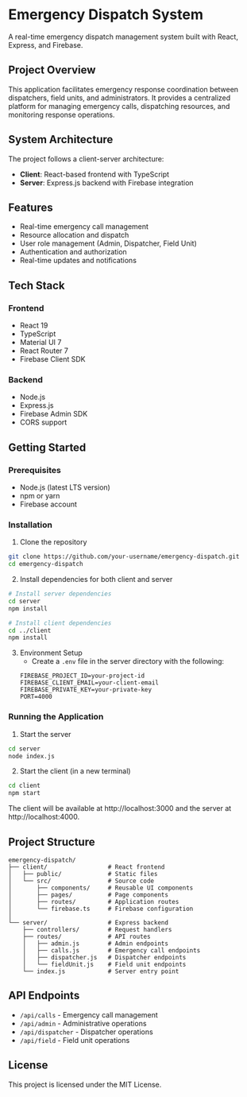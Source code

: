 # Emergency Dispatch System

A real-time emergency dispatch management system built with React, Express, and Firebase.

## Project Overview

This application facilitates emergency response coordination between dispatchers, field units, and administrators. It provides a centralized platform for managing emergency calls, dispatching resources, and monitoring response operations.

## System Architecture

The project follows a client-server architecture:

- **Client**: React-based frontend with TypeScript
- **Server**: Express.js backend with Firebase integration

## Features

- Real-time emergency call management
- Resource allocation and dispatch
- User role management (Admin, Dispatcher, Field Unit)
- Authentication and authorization
- Real-time updates and notifications

## Tech Stack

### Frontend
- React 19
- TypeScript
- Material UI 7
- React Router 7
- Firebase Client SDK

### Backend
- Node.js
- Express.js
- Firebase Admin SDK
- CORS support

## Getting Started

### Prerequisites
- Node.js (latest LTS version)
- npm or yarn
- Firebase account

### Installation

1. Clone the repository
```bash
git clone https://github.com/your-username/emergency-dispatch.git
cd emergency-dispatch
```

2. Install dependencies for both client and server
```bash
# Install server dependencies
cd server
npm install

# Install client dependencies
cd ../client
npm install
```

3. Environment Setup
   - Create a `.env` file in the server directory with the following:
   ```
   FIREBASE_PROJECT_ID=your-project-id
   FIREBASE_CLIENT_EMAIL=your-client-email
   FIREBASE_PRIVATE_KEY=your-private-key
   PORT=4000
   ```

### Running the Application

1. Start the server
```bash
cd server
node index.js
```

2. Start the client (in a new terminal)
```bash
cd client
npm start
```

The client will be available at http://localhost:3000 and the server at http://localhost:4000.

## Project Structure

```
emergency-dispatch/
├── client/                 # React frontend
│   ├── public/             # Static files
│   └── src/                # Source code
│       ├── components/     # Reusable UI components
│       ├── pages/          # Page components
│       ├── routes/         # Application routes
│       └── firebase.ts     # Firebase configuration
│
└── server/                 # Express backend
    ├── controllers/        # Request handlers
    ├── routes/             # API routes
    │   ├── admin.js        # Admin endpoints
    │   ├── calls.js        # Emergency call endpoints
    │   ├── dispatcher.js   # Dispatcher endpoints
    │   └── fieldUnit.js    # Field unit endpoints
    └── index.js            # Server entry point
```

## API Endpoints

- `/api/calls` - Emergency call management
- `/api/admin` - Administrative operations
- `/api/dispatcher` - Dispatcher operations
- `/api/field` - Field unit operations

## License

This project is licensed under the MIT License.
